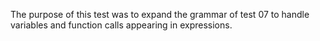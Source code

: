 The purpose of this test was to expand the grammar of test 07 to handle variables and function calls appearing in expressions.
